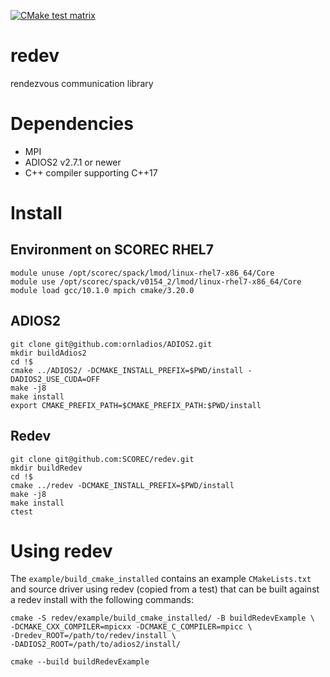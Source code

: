 [![CMake test matrix](https://github.com/SCOREC/redev/actions/workflows/cmake.yml/badge.svg)](https://github.com/SCOREC/redev/actions/workflows/cmake.yml)

# redev
rendezvous communication library

# Dependencies

- MPI
- ADIOS2 v2.7.1 or newer
- C++ compiler supporting C++17

# Install

## Environment on SCOREC RHEL7

```
module unuse /opt/scorec/spack/lmod/linux-rhel7-x86_64/Core 
module use /opt/scorec/spack/v0154_2/lmod/linux-rhel7-x86_64/Core 
module load gcc/10.1.0 mpich cmake/3.20.0
```

## ADIOS2

```
git clone git@github.com:ornladios/ADIOS2.git
mkdir buildAdios2
cd !$
cmake ../ADIOS2/ -DCMAKE_INSTALL_PREFIX=$PWD/install -DADIOS2_USE_CUDA=OFF
make -j8
make install
export CMAKE_PREFIX_PATH=$CMAKE_PREFIX_PATH:$PWD/install
```

## Redev

```
git clone git@github.com:SCOREC/redev.git
mkdir buildRedev
cd !$
cmake ../redev -DCMAKE_INSTALL_PREFIX=$PWD/install
make -j8
make install
ctest
```

# Using redev

The `example/build_cmake_installed` contains an example `CMakeLists.txt` and
source driver using redev (copied from a test) that can be built against a redev
install with the following commands:

```
cmake -S redev/example/build_cmake_installed/ -B buildRedevExample \
-DCMAKE_CXX_COMPILER=mpicxx -DCMAKE_C_COMPILER=mpicc \
-Dredev_ROOT=/path/to/redev/install \
-DADIOS2_ROOT=/path/to/adios2/install/

cmake --build buildRedevExample
```
